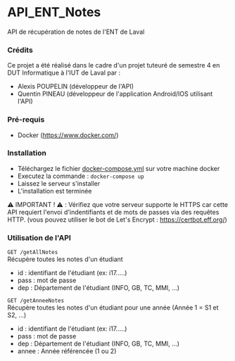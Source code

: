 # API_ENT_Notes
API de récupération de notes de l'ENT de Laval

### Crédits
Ce projet a été réalisé dans le cadre d'un projet tuteuré de semestre 4 en DUT Informatique à l'IUT de Laval par :
* Alexis POUPELIN (développeur de l'API)
* Quentin PINEAU (développeur de l'application Android/IOS utilisant l'API)

### Pré-requis
* Docker (https://www.docker.com/)

### Installation
* Téléchargez le fichier [docker-compose.yml](docker-compose.yml) sur votre machine docker
* Executez la commande : `docker-compose up`
* Laissez le serveur s'installer
* L'installation est terminée

:warning: IMPORTANT ! :warning: : 
Vérifiez que votre serveur supporte le HTTPS car cette API requiert l'envoi d'indentifiants et de mots de passes via des requêtes HTTP. 
(vous pouvez utiliser le bot de Let's Encrypt : https://certbot.eff.org/)

### Utilisation de l'API

`GET /getAllNotes`  
Récupère toutes les notes d'un étudiant
* id : identifiant de l'étudiant (ex: i17.....)
* pass : mot de passe
* dep : Département de l'étudiant (INFO, GB, TC, MMI, ...)

`GET /getAnneeNotes`  
Récupère toutes les notes d'un étudiant pour une année (Année 1 = S1 et S2, ...)
* id : identifiant de l'étudiant (ex: i17.....)
* pass : mot de passe
* dep : Département de l'étudiant (INFO, GB, TC, MMI, ...)
* annee : Année référencée (1 ou 2)
